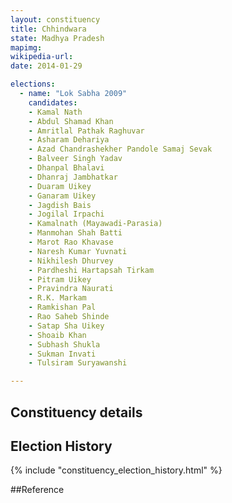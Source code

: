 ```yaml
---
layout: constituency
title: Chhindwara
state: Madhya Pradesh
mapimg: 
wikipedia-url: 
date: 2014-01-29

elections: 
  - name: "Lok Sabha 2009"
    candidates: 
    - Kamal Nath 
    - Abdul Shamad Khan 
    - Amritlal Pathak Raghuvar 
    - Asharam Dehariya 
    - Azad Chandrashekher Pandole Samaj Sevak 
    - Balveer Singh Yadav 
    - Dhanpal Bhalavi 
    - Dhanraj Jambhatkar 
    - Duaram Uikey 
    - Ganaram Uikey 
    - Jagdish Bais 
    - Jogilal Irpachi 
    - Kamalnath (Mayawadi-Parasia) 
    - Manmohan Shah Batti 
    - Marot Rao Khavase 
    - Naresh Kumar Yuvnati 
    - Nikhilesh Dhurvey 
    - Pardheshi Hartapsah Tirkam 
    - Pitram Uikey 
    - Pravindra Naurati 
    - R.K. Markam 
    - Ramkishan Pal 
    - Rao Saheb Shinde 
    - Satap Sha Uikey 
    - Shoaib Khan 
    - Subhash Shukla 
    - Sukman Invati 
    - Tulsiram Suryawanshi 

---
```

## Constituency details


## Election History
{% include "constituency_election_history.html" %}

##Reference
